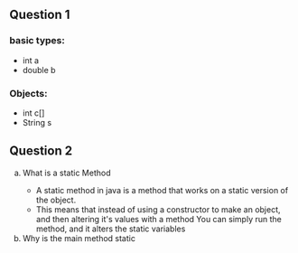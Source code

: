 ## Question 1
### basic types:
- int a
- double b
### Objects:
- int c[]
- String s

## Question 2
<ol type="a">
  <li>What is a static Method</li>
    <ul>
    <li>A static method in java is a method that works on a static version of the object. </li>
    <li>This means that instead of using a constructor to make an object, and then altering it's values with a method
      You can simply run the method, and it alters the static variables</li>
    </ul>
  <li>Why is the main method static</li>
</ol>
